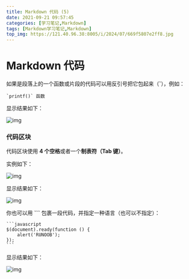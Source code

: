 ```yaml
---
title: Markdown 代码 (5)
date: 2021-09-21 09:57:45
categories: [学习笔记,Markdown]
tags: [Markdown学习笔记,Markdown]
top_img: https://121.40.96.38:8005/i/2024/07/669f5807e2ff8.jpg
---
```


# Markdown 代码

如果是段落上的一个函数或片段的代码可以用反引号把它包起来（**`**），例如：

```
`printf()` 函数
```

显示结果如下：

![img](https://hennessey02.coding.net/p/Pic/d/Pic01/git/raw/master/img//C928FDA3-E0A7-4AFF-AB2A-B3AF44F93DF9.jpg)

### 代码区块

代码区块使用 **4 个空格**或者一个**制表符（Tab 键）**。

实例如下：

![img](https://hennessey02.coding.net/p/Pic/d/Pic01/git/raw/master/img//55EDFE05-5F27-458E-AFE0-7B96685C9603.jpg)

显示结果如下：

![img](https://hennessey02.coding.net/p/Pic/d/Pic01/git/raw/master/img//6DC89E5C-B41A-4938-97D8-D7D06B879F91.jpg)

你也可以用 **```** 包裹一段代码，并指定一种语言（也可以不指定）：

````
```javascript
$(document).ready(function () {
    alert('RUNOOB');
});
```
````

显示结果如下：

![img](https://hennessey02.coding.net/p/Pic/d/Pic01/git/raw/master/img//88F52386-2F98-4D7E-8935-E43BECA6D868.jpg)
